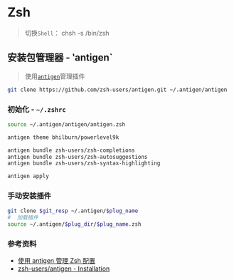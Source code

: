 # Zsh

> 切换`Shell`： chsh -s /bin/zsh

## 安装包管理器 - ‵antigen`

> 使用[`antigen`](https://github.com/zsh-users/antigen)管理插件

```sh
git clone https://github.com/zsh-users/antigen.git ~/.antigen/antigen
```

### 初始化 - `~/.zshrc`

```zsh
source ~/.antigen/antigen/antigen.zsh

antigen theme bhilburn/powerlevel9k

antigen bundle zsh-users/zsh-completions
antigen bundle zsh-users/zsh-autosuggestions
antigen bundle zsh-users/zsh-syntax-highlighting

antigen apply
```

### 手动安装插件

```sh
git clone $git_resp ~/.antigen/$plug_name
#  加载插件
source ~/.antigen/$plug_dir/$plug_name.zsh
```

### 参考资料

- [使用 antigen 管理 Zsh 配置](https://gythialy.github.io/zsh-config/)
- [zsh-users/antigen - Installation](https://github.com/zsh-users/antigen/wiki/Installation)